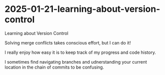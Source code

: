 # 2025-01-21-learning-about-version-control
Learning about Version Control

Solving merge conflicts takes conscious effort, but I can do it!

I really enjoy how easy it is to keep track of my progress and code history. 

I sometimes find navigating branches and udnerstanding your current location in the chain of commits to be confusing. 